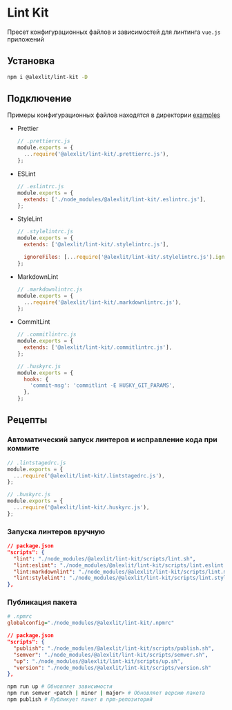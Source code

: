 # Lint Kit

Пресет конфигурационных файлов и зависимостей для линтинга `vue.js` приложений

## Установка

```sh
npm i @alexlit/lint-kit -D
```

## Подключение

Примеры конфигурационных файлов находятся в директории
[examples](https://github.com/alex-lit/lint-kit/tree/master/example)

- Prettier

  ```js
  // .prettierrc.js
  module.exports = {
    ...require('@alexlit/lint-kit/.prettierrc.js'),
  };
  ```

- ESLint

  ```js
  // .eslintrc.js
  module.exports = {
    extends: ['./node_modules/@alexlit/lint-kit/.eslintrc.js'],
  };
  ```

- StyleLint

  ```js
  // .stylelintrc.js
  module.exports = {
    extends: ['@alexlit/lint-kit/.stylelintrc.js'],

    ignoreFiles: [...require('@alexlit/lint-kit/.stylelintrc.js').ignoreFiles],
  };
  ```

- MarkdownLint

  ```js
  // .markdownlintrc.js
  module.exports = {
    ...require('@alexlit/lint-kit/.markdownlintrc.js'),
  };
  ```

- CommitLint

  ```js
  // .commitlintrc.js
  module.exports = {
    extends: ['@alexlit/lint-kit/.commitlintrc.js'],
  };
  ```

  ```js
  // .huskyrc.js
  module.exports = {
    hooks: {
      'commit-msg': 'commitlint -E HUSKY_GIT_PARAMS',
    },
  };
  ```

## Рецепты

### Aвтоматический запуск линтеров и исправление кода при коммите

```js
// .lintstagedrc.js
module.exports = {
  ...require('@alexlit/lint-kit/.lintstagedrc.js'),
};
```

```js
// .huskyrc.js
module.exports = {
  ...require('@alexlit/lint-kit/.huskyrc.js'),
};
```

### Запуска линтеров вручную

```json
// package.json
"scripts": {
  "lint": "./node_modules/@alexlit/lint-kit/scripts/lint.sh",
  "lint:eslint": "./node_modules/@alexlit/lint-kit/scripts/lint.eslint.sh",
  "lint:markdownlint": "./node_modules/@alexlit/lint-kit/scripts/lint.markdownlint.sh",
  "lint:stylelint": "./node_modules/@alexlit/lint-kit/scripts/lint.stylelint.sh",
},
```

### Публикация пакета

```ini
# .npmrc
globalconfig="./node_modules/@alexlit/lint-kit/.npmrc"
```

```json
// package.json
"scripts": {
  "publish": "./node_modules/@alexlit/lint-kit/scripts/publish.sh",
  "semver": "./node_modules/@alexlit/lint-kit/scripts/semver.sh",
  "up": "./node_modules/@alexlit/lint-kit/scripts/up.sh",
  "version": "./node_modules/@alexlit/lint-kit/scripts/version.sh"
},
```

```bash
npm run up # Обновляет зависимости
npm run semver <patch | minor | major> # Обновляет версию пакета
npm publish # Публикует пакет в npm-репозиторий
```
